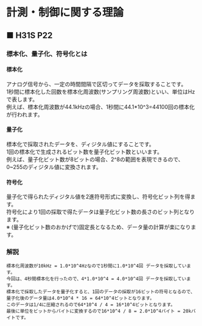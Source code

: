 # 計測・制御に関する理論
## ■ H31S P22
### 標本化、量子化、符号化とは
#### 標本化
アナログ信号から、一定の時間間隔で区切ってデータを採取することです。  
1秒間に標本化した回数を標本化周波数(サンプリング周波数)といい、単位はHzで表します。  
例えば、標本化周波数が44.1kHzの場合、1秒間に44.1\*10^3=44100回の標本化が行われます。
#### 量子化
標本化で採取されたデータを、ディジタル値にすることです。  
1回の標本化で生成されるビット数を量子化ビット数といいます。  
例えば、量子化ビット数が8ビットの場合、2^8の範囲を表現できるので、0\~255のディジタル値に変換されます。
#### 符号化
量子化で得られたディジタル値を2進符号形式に変換し、符号化ビット列を得ます。  
符号化により1回の採取で得たデータは量子化ビット数の長さのビット列となります。  
※ (量子化ビット数のおかげで)固定長となるため、データ量の計算が楽になります。

### 解説
```
標本化周波数が10kHz = 1.0*10^4Hzなので1秒間に1.0*10^4回 データを採取しています。
今回は、4秒間標本化を行ったので、4*1.0*10^4 = 4.0*10^4回 データを採取しています。
標本化で採取したデータを量子化すると、1回のデータの採取が16ビットの符号となるので、量子化後のデータ量は4.0*10^4 * 16 = 64*10^4ビットとなります。
このデータは1/4に圧縮されるので64*10^4 / 4 = 16*10^4ビットとなります。
最後に単位をビットからバイトに変換するので16*10^4 / 8 = 2.0*10^4バイト = 20kバイトです。
```
